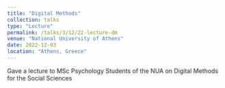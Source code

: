 ```yaml
---
title: "Digital Methods"
collection: talks
type: "Lecture"
permalink: /talks/3/12/22-lecture-dm
venue: "National University of Athens"
date: 2022-12-03
location: "Athens, Greece"
---
```


Gave a lecture to MSc Psychology Students of the NUA on Digital Methods for the Social Sciences
